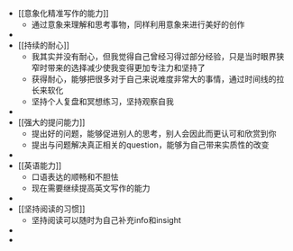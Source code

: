 - [[意象化精准写作的能力]]
	- 通过意象来理解和思考事物，同样利用意象来进行美好的创作
-
- [[持续的耐心]]
	- 我其实并没有耐心，但我觉得自己曾经习得过部分经验，只是当时眼界狭窄时带来的选择减少使我变得更加专注力和坚持了
	- 获得耐心，能够把很多对于自己来说难度非常大的事情，通过时间线的拉长来软化
	- 坚持个人复盘和冥想练习，坚持观察自我
-
- [[强大的提问能力]]
	- 提出好的问题，能够促进别人的思考，别人会因此而更认可和欣赏到你
	- 提出与问题解决真正相关的question，能够为自己带来实质性的改变
-
- [[英语能力]]
	- 口语表达的顺畅和不胆怯
	- 现在需要继续提高英文写作的能力
-
- [[坚持阅读的习惯]]
	- 坚持阅读可以随时为自己补充info和insight
-
-